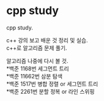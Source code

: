 # cpp study
 cpp study.  

c++ 강의 보고 배운 것 정리 및 실습.   
c++로 알고리즘 문제 풀기.   


알고리즘 나중에 다시 볼 것.   
*백준 1168번 세그먼트 트리   
*백준 11662번 삼분 탐색   
*백준 1517번 병합 정렬 or 세그먼트 트리   
*백준 2261번 분할 정복 or 라인 스위핑   
